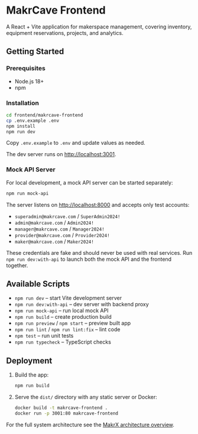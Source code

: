 # MakrCave Frontend

A React + Vite application for makerspace management, covering inventory, equipment reservations, projects, and analytics.

## Getting Started

### Prerequisites
- Node.js 18+
- npm

### Installation
```bash
cd frontend/makrcave-frontend
cp .env.example .env
npm install
npm run dev
```
Copy `.env.example` to `.env` and update values as needed.

The dev server runs on [http://localhost:3001](http://localhost:3001).

### Mock API Server

For local development, a mock API server can be started separately:

```bash
npm run mock-api
```

The server listens on [http://localhost:8000](http://localhost:8000) and accepts only test accounts:

- `superadmin@makrcave.com` / `SuperAdmin2024!`
- `admin@makrcave.com` / `Admin2024!`
- `manager@makrcave.com` / `Manager2024!`
- `provider@makrcave.com` / `Provider2024!`
- `maker@makrcave.com` / `Maker2024!`

These credentials are fake and should never be used with real services. Run `npm run dev:with-api` to launch both the mock API and the frontend together.

## Available Scripts
- `npm run dev` – start Vite development server
- `npm run dev:with-api` – dev server with backend proxy
- `npm run mock-api` – run local mock API
- `npm run build` – create production build
- `npm run preview` / `npm start` – preview built app
- `npm run lint` / `npm run lint:fix` – lint code
- `npm test` – run unit tests
- `npm run typecheck` – TypeScript checks

## Deployment
1. Build the app:
   ```bash
   npm run build
   ```
2. Serve the `dist/` directory with any static server or Docker:
   ```bash
   docker build -t makrcave-frontend .
   docker run -p 3001:80 makrcave-frontend
   ```

For the full system architecture see the [MakrX architecture overview](../../docs/ARCHITECTURE.md).
